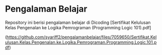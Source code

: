# Pengalaman Belajar
Repository ini berisi pengalaman belajar di Dicoding
[Sertifikat Kelulusan Kelas Pengenalan ke Logika Pemrograman (Programming Logic 101).pdf]

(https://github.com/syariff2/pengalamanbelajar/files/7059650/Sertifikat.Kelulusan.Kelas.Pengenalan.ke.Logika.Pemrograman.Programming.Logic.101.pdf)





